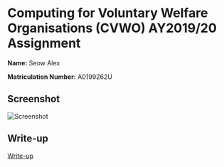 # Computing for Voluntary Welfare Organisations (CVWO) AY2019/20 Assignment

**Name:** Seow Alex

**Matriculation Number:** A0199262U

## Screenshot

![Screenshot](/../mid-assignment-submission/screenshot.png?raw=true)

## Write-up

[Write-up](/../mid-assignment-submission/writeup.pdf?raw=true)
